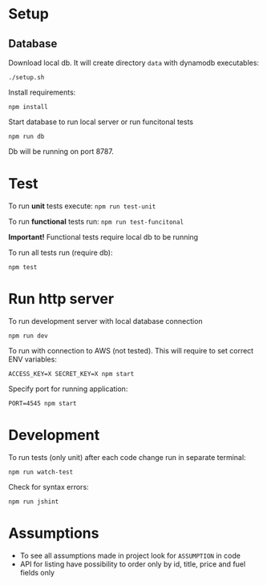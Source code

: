 # Setup 

## Database
Download local db. It will create directory `data` with dynamodb executables:
```
./setup.sh
```
Install requirements:
```
npm install
```
Start database to run local server or run funcitonal tests
```
npm run db
```
Db will be running on port 8787.

# Test

To run **unit** tests execute: `npm run test-unit`

To run **functional** tests run: `npm run test-funcitonal`

**Important!** Functional tests require local db to be running

To run all tests run (require db):
```
npm test
```

# Run http server

To run development server with local database connection
```
npm run dev
```
To run with connection to AWS (not tested). This will require to set correct ENV variables:
```
ACCESS_KEY=X SECRET_KEY=X npm start
```
Specify port for running application:
```
PORT=4545 npm start
```
# Development
To run tests (only unit) after each code change run in separate terminal:
```
npm run watch-test
```
Check for syntax errors:
```
npm run jshint
```

# Assumptions

- To see all assumptions made in project look for `ASSUMPTION` in code
- API for listing have possibility to order only by id, title, price and fuel fields only


